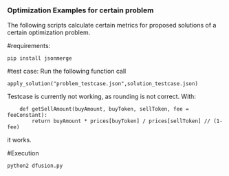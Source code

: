 

### Optimization Examples for certain problem

The following scripts calculate certain metrics for proposed solutions of a certain optimization problem.

#requirements:
```
pip install jsonmerge
```

#test case:
Run the following function call
```
apply_solution("problem_testcase.json",solution_testcase.json)
```
Testcase is currently not working, as rounding is not correct. With:
```
	def getSellAmount(buyAmount, buyToken, sellToken, fee = feeConstant):
		return buyAmount * prices[buyToken] / prices[sellToken] // (1- fee)
```
it works.


#Execution
```
python2 dfusion.py
```
